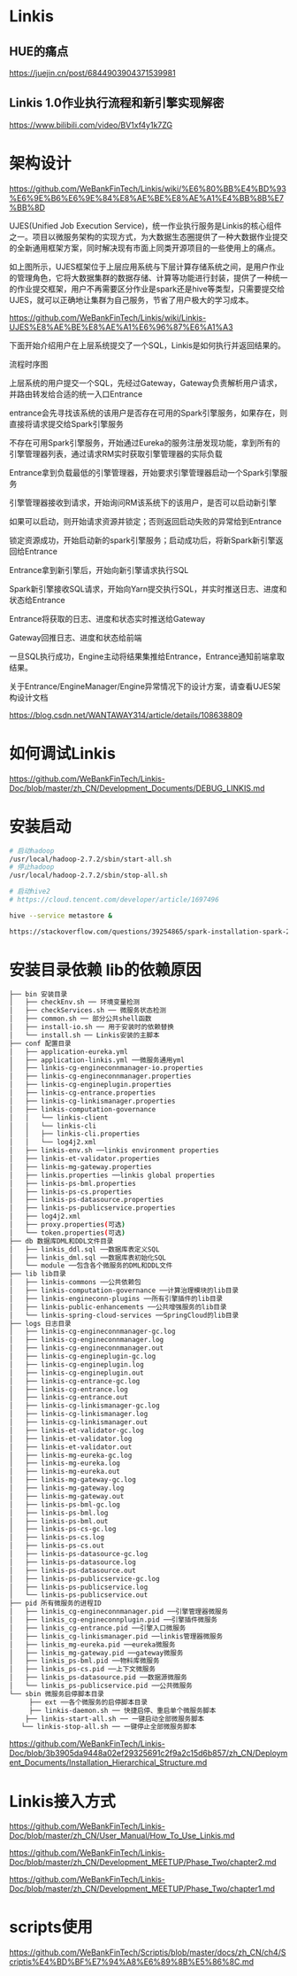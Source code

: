 # Linkis

## HUE的痛点

https://juejin.cn/post/6844903904371539981

## Linkis 1.0作业执行流程和新引擎实现解密

https://www.bilibili.com/video/BV1xf4y1k7ZG

# 架构设计

https://github.com/WeBankFinTech/Linkis/wiki/%E6%80%BB%E4%BD%93%E6%9E%B6%E6%9E%84%E8%AE%BE%E8%AE%A1%E4%BB%8B%E7%BB%8D

UJES(Unified Job Execution Service)，统一作业执行服务是Linkis的核心组件之一。项目以微服务架构的实现方式，为大数据生态圈提供了一种大数据作业提交的全新通用框架方案，同时解决现有市面上同类开源项目的一些使用上的痛点。

如上图所示，UJES框架位于上层应用系统与下层计算存储系统之间，是用户作业的管理角色，它将大数据集群的数据存储、计算等功能进行封装，提供了一种统一的作业提交框架，用户不再需要区分作业是spark还是hive等类型，只需要提交给UJES，就可以正确地让集群为自己服务，节省了用户极大的学习成本。

https://github.com/WeBankFinTech/Linkis/wiki/Linkis-UJES%E8%AE%BE%E8%AE%A1%E6%96%87%E6%A1%A3

下面开始介绍用户在上层系统提交了一个SQL，Linkis是如何执行并返回结果的。

流程时序图

上层系统的用户提交一个SQL，先经过Gateway，Gateway负责解析用户请求，并路由转发给合适的统一入口Entrance

entrance会先寻找该系统的该用户是否存在可用的Spark引擎服务，如果存在，则直接将请求提交给Spark引擎服务

不存在可用Spark引擎服务，开始通过Eureka的服务注册发现功能，拿到所有的引擎管理器列表，通过请求RM实时获取引擎管理器的实际负载

Entrance拿到负载最低的引擎管理器，开始要求引擎管理器启动一个Spark引擎服务

引擎管理器接收到请求，开始询问RM该系统下的该用户，是否可以启动新引擎

如果可以启动，则开始请求资源并锁定；否则返回启动失败的异常给到Entrance

锁定资源成功，开始启动新的spark引擎服务；启动成功后，将新Spark新引擎返回给Entrance

Entrance拿到新引擎后，开始向新引擎请求执行SQL

Spark新引擎接收SQL请求，开始向Yarn提交执行SQL，并实时推送日志、进度和状态给Entrance

Entrance将获取的日志、进度和状态实时推送给Gateway

Gateway回推日志、进度和状态给前端

一旦SQL执行成功，Engine主动将结果集推给Entrance，Entrance通知前端拿取结果。

关于Entrance/EngineManager/Engine异常情况下的设计方案，请查看UJES架构设计文档


https://blog.csdn.net/WANTAWAY314/article/details/108638809


# 如何调试Linkis

https://github.com/WeBankFinTech/Linkis-Doc/blob/master/zh_CN/Development_Documents/DEBUG_LINKIS.md


# 安装启动

```sh
# 启动hadoop
/usr/local/hadoop-2.7.2/sbin/start-all.sh
# 停止hadoop
/usr/local/hadoop-2.7.2/sbin/stop-all.sh

# 启动hive2
# https://cloud.tencent.com/developer/article/1697496

hive --service metastore &

https://stackoverflow.com/questions/39254865/spark-installation-spark-2-0-0-bin-hadoop2-7-lib-spark-assembly-jar-no-such
```

# 安装目录依赖 lib的依赖原因

```sh
├── bin 安装目录
│   ├── checkEnv.sh ── 环境变量检测
│   ├── checkServices.sh ── 微服务状态检测
│   ├── common.sh ── 部分公共shell函数
│   ├── install-io.sh ── 用于安装时的依赖替换
│   └── install.sh ── Linkis安装的主脚本
├── conf 配置目录
│   ├── application-eureka.yml
│   ├── application-linkis.yml ──微服务通用yml
│   ├── linkis-cg-engineconnmanager-io.properties
│   ├── linkis-cg-engineconnmanager.properties
│   ├── linkis-cg-engineplugin.properties
│   ├── linkis-cg-entrance.properties
│   ├── linkis-cg-linkismanager.properties
│   ├── linkis-computation-governance
│   │   └── linkis-client
│   │   └── linkis-cli
│   │   ├── linkis-cli.properties
│   │   └── log4j2.xml
│   ├── linkis-env.sh ──linkis environment properties
│   ├── linkis-et-validator.properties
│   ├── linkis-mg-gateway.properties
│   ├── linkis.properties ──linkis global properties
│   ├── linkis-ps-bml.properties
│   ├── linkis-ps-cs.properties
│   ├── linkis-ps-datasource.properties
│   ├── linkis-ps-publicservice.properties
│   ├── log4j2.xml
│   ├── proxy.properties(可选)
│   └── token.properties(可选)
├── db 数据库DML和DDL文件目录
│   ├── linkis_ddl.sql ──数据库表定义SQL
│   ├── linkis_dml.sql ──数据库表初始化SQL
│   └── module ──包含各个微服务的DML和DDL文件
├── lib lib目录
│   ├── linkis-commons ──公共依赖包
│   ├── linkis-computation-governance ──计算治理模块的lib目录
│   ├── linkis-engineconn-plugins ──所有引擎插件的lib目录
│   ├── linkis-public-enhancements ──公共增强服务的lib目录
│   └── linkis-spring-cloud-services ──SpringCloud的lib目录
├── logs 日志目录
│   ├── linkis-cg-engineconnmanager-gc.log
│   ├── linkis-cg-engineconnmanager.log
│   ├── linkis-cg-engineconnmanager.out
│   ├── linkis-cg-engineplugin-gc.log
│   ├── linkis-cg-engineplugin.log
│   ├── linkis-cg-engineplugin.out
│   ├── linkis-cg-entrance-gc.log
│   ├── linkis-cg-entrance.log
│   ├── linkis-cg-entrance.out
│   ├── linkis-cg-linkismanager-gc.log
│   ├── linkis-cg-linkismanager.log
│   ├── linkis-cg-linkismanager.out
│   ├── linkis-et-validator-gc.log
│   ├── linkis-et-validator.log
│   ├── linkis-et-validator.out
│   ├── linkis-mg-eureka-gc.log
│   ├── linkis-mg-eureka.log
│   ├── linkis-mg-eureka.out
│   ├── linkis-mg-gateway-gc.log
│   ├── linkis-mg-gateway.log
│   ├── linkis-mg-gateway.out
│   ├── linkis-ps-bml-gc.log
│   ├── linkis-ps-bml.log
│   ├── linkis-ps-bml.out
│   ├── linkis-ps-cs-gc.log
│   ├── linkis-ps-cs.log
│   ├── linkis-ps-cs.out
│   ├── linkis-ps-datasource-gc.log
│   ├── linkis-ps-datasource.log
│   ├── linkis-ps-datasource.out
│   ├── linkis-ps-publicservice-gc.log
│   ├── linkis-ps-publicservice.log
│   └── linkis-ps-publicservice.out
├── pid 所有微服务的进程ID
│   ├── linkis_cg-engineconnmanager.pid ──引擎管理器微服务
│   ├── linkis_cg-engineconnplugin.pid ──引擎插件微服务
│   ├── linkis_cg-entrance.pid ──引擎入口微服务
│   ├── linkis_cg-linkismanager.pid ──linkis管理器微服务
│   ├── linkis_mg-eureka.pid ──eureka微服务
│   ├── linkis_mg-gateway.pid ──gateway微服务
│   ├── linkis_ps-bml.pid ──物料库微服务
│   ├── linkis_ps-cs.pid ──上下文微服务
│   ├── linkis_ps-datasource.pid ──数据源微服务
│   └── linkis_ps-publicservice.pid ──公共微服务
└── sbin 微服务启停脚本目录
     ├── ext ──各个微服务的启停脚本目录
     ├── linkis-daemon.sh ── 快捷启停、重启单个微服务脚本
    ├── linkis-start-all.sh ── 一键启动全部微服务脚本
   └── linkis-stop-all.sh ── 一键停止全部微服务脚本
```

https://github.com/WeBankFinTech/Linkis-Doc/blob/3b3905da9448a02ef29325691c2f9a2c15d6b857/zh_CN/Deployment_Documents/Installation_Hierarchical_Structure.md


# Linkis接入方式

https://github.com/WeBankFinTech/Linkis-Doc/blob/master/zh_CN/User_Manual/How_To_Use_Linkis.md

https://github.com/WeBankFinTech/Linkis-Doc/blob/master/zh_CN/Development_MEETUP/Phase_Two/chapter2.md

https://github.com/WeBankFinTech/Linkis-Doc/blob/master/zh_CN/Development_MEETUP/Phase_Two/chapter1.md

# scripts使用

https://github.com/WeBankFinTech/Scriptis/blob/master/docs/zh_CN/ch4/Scriptis%E4%BD%BF%E7%94%A8%E6%89%8B%E5%86%8C.md